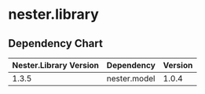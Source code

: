 # nester.library

## Dependency Chart

| Nester.Library Version  | Dependency    | Version       |
| ----------------------- | ------------- | ------------- |
| 1.3.5                   | nester.model  | 1.0.4         |
